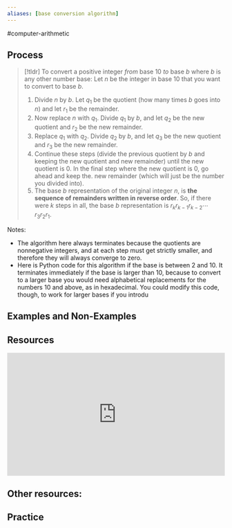 ```yaml
---
aliases: [base conversion algorithm]
--- 
```


#computer-arithmetic 

## Process 

> [!tldr] To convert a positive integer *from* base 10 *to* base $b$ where $b$ is any other number base: 
> Let $n$ be the integer in base 10 that you want to convert to base $b$. 
> 1. Divide $n$ by $b$. Let $q_1$ be the quotient (how many times $b$ goes into $n$) and let $r_1$ be the remainder. 
> 2. Now replace $n$ with $q_1$. Divide $q_1$ by $b$, and let $q_2$ be the new quotient and $r_2$ be the new remainder. 
> 3. Replace $q_1$ with $q_2$. Divide $q_2$ by $b$, and let $q_3$ be the new quotient and $r_3$ be the new remainder. 
> 4. Continue these steps (divide the previous quotient by $b$ and keeping the new quotient and new remainder) until the new quotient is $0$. In the final step where the new quotient is $0$, go ahead and keep the. new remainder (which will just be the number you divided into). 
> 5. The base $b$ representation of the original integer $n$, is **the sequence of remainders written in reverse order**. So, if there were $k$ steps in all, the base $b$ representation is $r_k r_{k-1} r_{k-2} \cdots r_3 r_2 r_1$. 

Notes: 
- The algorithm here always terminates because the quotients are nonnegative integers, and at each step must get strictly smaller, and therefore they will always converge to zero. 
- Here is Python code for this algorithm if the base is between 2 and 10. It terminates immediately if the base is larger than 10, because to convert to a larger base you would need alphabetical replacements for the numbers 10 and above, as in hexadecimal. You could modify this code, though, to work for larger bases if you introdu



## Examples and Non-Examples

## Resources 

<div style="padding:56.25% 0 0 0;position:relative;"><iframe src="https://player.vimeo.com/video/578187581?badge=0&amp;autopause=0&amp;player_id=0&amp;app_id=58479" frameborder="0" allow="autoplay; fullscreen; picture-in-picture" allowfullscreen style="position:absolute;top:0;left:0;width:100%;height:100%;" title="Screencast 1.3: Base 10 conversion algorithm"></iframe></div><script src="https://player.vimeo.com/api/player.js"></script>

Other resources: 
- 

## Practice 
